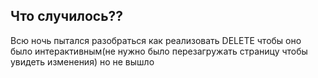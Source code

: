 ## Что случилось??
Всю ночь пытался разобраться как реализовать DELETE чтобы оно было интерактивным(не нужно было перезагружать страницу чтобы увидеть изменения) но не вышло